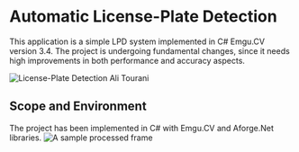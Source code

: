 # Automatic License-Plate Detection

This application is a simple LPD system implemented in C# Emgu.CV version 3.4. The project is undergoing fundamental changes, since it needs high improvements in both performance and accuracy aspects.

![License-Plate Detection Ali Tourani](https://drive.google.com/file/d/1Qm2oIlHSwLoeTYjZdPSUUeESmEHDO0jw/view?usp=sharing "License-Plate Detection Ali Tourani")

## Scope and Environment

The project has been implemented in C# with Emgu.CV and Aforge.Net libraries.
![A sample processed frame](https://i.ibb.co/gFHkZT2/123.png "A sample processed frame")

